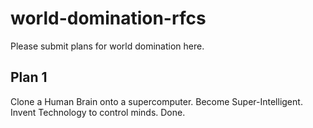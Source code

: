 # world-domination-rfcs
Please submit plans for world domination here.

## Plan 1
Clone a Human Brain onto a supercomputer.
Become Super-Intelligent.
Invent Technology to control minds.
Done.
